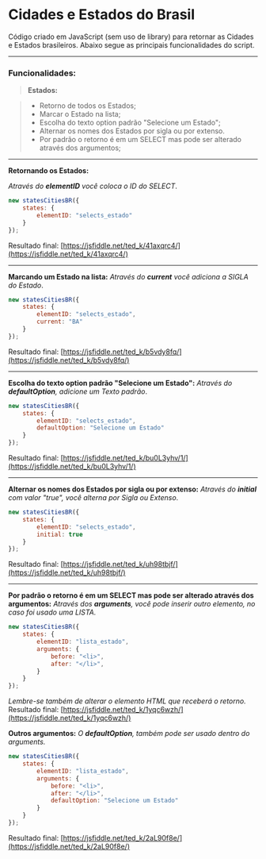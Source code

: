 # Cidades e Estados do Brasil

Código criado em JavaScript (sem uso de library) para retornar as Cidades e Estados brasileiros.
Abaixo segue as principais funcionalidades do script.

----------

### Funcionalidades: 

> **Estados:**

> - Retorno de todos os Estados;
> - Marcar o Estado na lista;
> - Escolha do texto option padrão "Selecione um Estado";
> - Alternar os nomes dos Estados por sigla ou por extenso.
> - Por padrão o retorno é em um SELECT mas pode ser alterado através dos argumentos;

----------

**Retornando os Estados:**

*Através do **elementID** você coloca o ID do SELECT*.
```javascript
new statesCitiesBR({
	states: {
		elementID: "selects_estado"
	}
});
```

Resultado final:
[https://jsfiddle.net/ted_k/41axqrc4/](https://jsfiddle.net/ted_k/41axqrc4/)

----------

**Marcando um Estado na lista:**
*Através do **current** você adiciona a SIGLA do Estado*.
```javascript
new statesCitiesBR({
	states: {
		elementID: "selects_estado",
		current: "BA"
	}
});
```

Resultado final:
[https://jsfiddle.net/ted_k/b5vdy8fq/](https://jsfiddle.net/ted_k/b5vdy8fq/)

----------

**Escolha do texto option padrão "Selecione um Estado":**
*Através do **defaultOption**, adicione um Texto padrão*.
```javascript
new statesCitiesBR({
	states: {
		elementID: "selects_estado",
		defaultOption: "Selecione um Estado"
	}
});
```

Resultado final:
[https://jsfiddle.net/ted_k/bu0L3yhv/1/](https://jsfiddle.net/ted_k/bu0L3yhv/1/)

----------

**Alternar os nomes dos Estados por sigla ou por extenso:**
*Através do **initial** com valor "true", você alterna por Sigla ou Extenso*.
```javascript
new statesCitiesBR({
	states: {
		elementID: "selects_estado",
		initial: true
	}
});
```

Resultado final:
[https://jsfiddle.net/ted_k/uh98tbjf/](https://jsfiddle.net/ted_k/uh98tbjf/)

----------

**Por padrão o retorno é em um SELECT mas pode ser alterado através dos argumentos:**
*Através dos **arguments**, você pode inserir outro elemento, no caso foi usado uma LISTA.*
```javascript
new statesCitiesBR({
	states: {
		elementID: "lista_estado",
		arguments: {
			before: "<li>",
			after: "</li>",
		}
	}
});
```
*Lembre-se também de alterar o elemento HTML que receberá o retorno.*
Resultado final:
[https://jsfiddle.net/ted_k/1yqc6wzh/](https://jsfiddle.net/ted_k/1yqc6wzh/)

**Outros argumentos:**
*O **defaultOption**, também pode ser usado dentro do arguments.*
```javascript
new statesCitiesBR({
	states: {
		elementID: "lista_estado",
		arguments: {
			before: "<li>",
			after: "</li>",
			defaultOption: "Selecione um Estado"
		}
	}
});
```
Resultado final:
[https://jsfiddle.net/ted_k/2aL90f8e/](https://jsfiddle.net/ted_k/2aL90f8e/)

